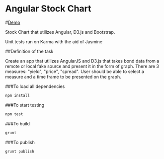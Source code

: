 # Angular Stock Chart 
#[Demo](http://alexkonovalov.github.io/angular-stock-chart/)

Stock Chart that utilizes Angular, D3.js and Bootstrap. 


Unit tests run on Karma with the aid of Jasmine

##Definition of the task

Create an app that utilizes AngularJS and D3.js that takes bond data from a remote or local fake 
source and present it in the form of graph. There are 3 measures: "yield", "price", "spread".
User should be able to select a measure and a time frame to be presented on the graph.


###To load all dependencies 

```bash
npm install
```

###To start testing 

```bash
npm test
```


###To build

```bash
grunt
```

###To publish

```bash
grunt publish
```
